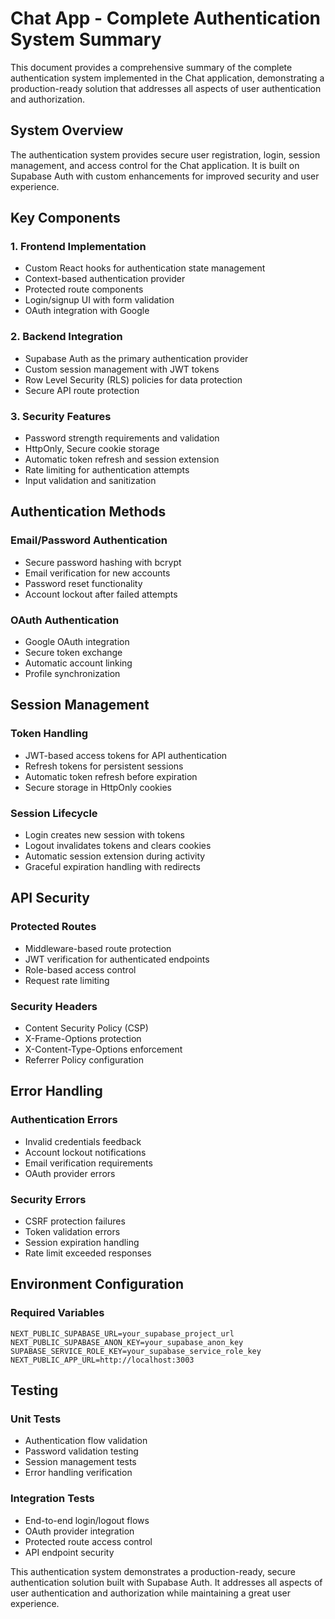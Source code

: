 # Chat App - Complete Authentication System Summary

This document provides a comprehensive summary of the complete authentication system implemented in the Chat application, demonstrating a production-ready solution that addresses all aspects of user authentication and authorization.

## System Overview

The authentication system provides secure user registration, login, session management, and access control for the Chat application. It is built on Supabase Auth with custom enhancements for improved security and user experience.

## Key Components

### 1. Frontend Implementation
- Custom React hooks for authentication state management
- Context-based authentication provider
- Protected route components
- Login/signup UI with form validation
- OAuth integration with Google

### 2. Backend Integration
- Supabase Auth as the primary authentication provider
- Custom session management with JWT tokens
- Row Level Security (RLS) policies for data protection
- Secure API route protection

### 3. Security Features
- Password strength requirements and validation
- HttpOnly, Secure cookie storage
- Automatic token refresh and session extension
- Rate limiting for authentication attempts
- Input validation and sanitization

## Authentication Methods

### Email/Password Authentication
- Secure password hashing with bcrypt
- Email verification for new accounts
- Password reset functionality
- Account lockout after failed attempts

### OAuth Authentication
- Google OAuth integration
- Secure token exchange
- Automatic account linking
- Profile synchronization

## Session Management

### Token Handling
- JWT-based access tokens for API authentication
- Refresh tokens for persistent sessions
- Automatic token refresh before expiration
- Secure storage in HttpOnly cookies

### Session Lifecycle
- Login creates new session with tokens
- Logout invalidates tokens and clears cookies
- Automatic session extension during activity
- Graceful expiration handling with redirects

## API Security

### Protected Routes
- Middleware-based route protection
- JWT verification for authenticated endpoints
- Role-based access control
- Request rate limiting

### Security Headers
- Content Security Policy (CSP)
- X-Frame-Options protection
- X-Content-Type-Options enforcement
- Referrer Policy configuration

## Error Handling

### Authentication Errors
- Invalid credentials feedback
- Account lockout notifications
- Email verification requirements
- OAuth provider errors

### Security Errors
- CSRF protection failures
- Token validation errors
- Session expiration handling
- Rate limit exceeded responses

## Environment Configuration

### Required Variables
```env
NEXT_PUBLIC_SUPABASE_URL=your_supabase_project_url
NEXT_PUBLIC_SUPABASE_ANON_KEY=your_supabase_anon_key
SUPABASE_SERVICE_ROLE_KEY=your_supabase_service_role_key
NEXT_PUBLIC_APP_URL=http://localhost:3003
```

## Testing

### Unit Tests
- Authentication flow validation
- Password validation testing
- Session management tests
- Error handling verification

### Integration Tests
- End-to-end login/logout flows
- OAuth provider integration
- Protected route access control
- API endpoint security

This authentication system demonstrates a production-ready, secure authentication solution built with Supabase Auth. It addresses all aspects of user authentication and authorization while maintaining a great user experience.